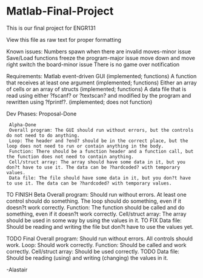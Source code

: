 Matlab-Final-Project
====================
This is our final project for ENGR131

View this file as raw text for proper formatting


Known issues:
Numbers spawn when there are invalid moves-minor issue
Save/Load functions freeze the program-major issue
move down and move right switch the board-minor issue
There is no game over notification

Requirements:
Matlab event-driven GUI (implemented; functions)
A function that receives at least one argument (implemented; functions)
Either an array of cells or an array of structs (implemented; functions)
A data file that is read using either ?fscanf? or ?textscan? and modified by the program and rewritten using ?fprintf?. (implemented; does not function)

Dev Phases:
     Proposal-Done

     Alpha-Done
     Overall program: The GUI should run without errors, but the controls do not need to do anything.
     Loop: The header and ?end? should be in the correct place, but the loop does not need to run or contain anything in the body.
     Function: There should be a function header and a function call, but the function does not need to contain anything.
     Cell/struct array: The array should have some data in it, but you don?t have to use it. The data can be ?hardcoded? with temporary values.
     Data file: The file should have some data in it, but you don?t have to use it. The data can be ?hardcoded? with temporary values.

TO FINISH     Beta
     Overall program: Should run without errors. At least one control should do something.
     The loop should do something, even if it doesn?t work correctly.
     Function: The function should be called and do something, even if it doesn?t work correctly.
     Cell/struct array: The array should be used in some way by using the values in it.
TO FIX     Data file: Should be reading and writing the file but don?t have to use the values yet.

TODO     Final
     Overall program: Should run without errors. All controls should work.
     Loop: Should work correctly.
     Function: Should be called and work correctly.
     Cell/struct array: Should be used correctly.
TODO     Data file: Should be reading (using) and writing (changing) the values in it.

-Alastair